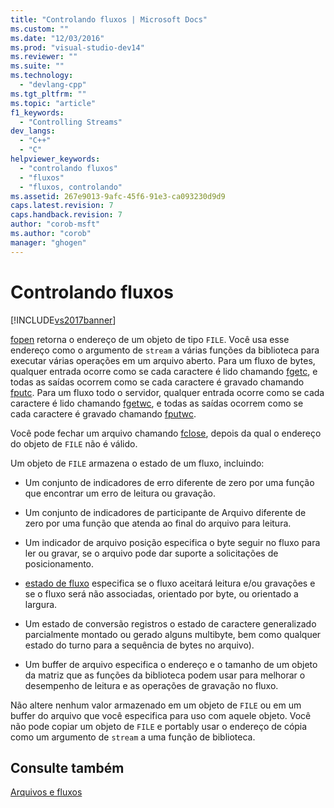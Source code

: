 ```yaml
---
title: "Controlando fluxos | Microsoft Docs"
ms.custom: ""
ms.date: "12/03/2016"
ms.prod: "visual-studio-dev14"
ms.reviewer: ""
ms.suite: ""
ms.technology: 
  - "devlang-cpp"
ms.tgt_pltfrm: ""
ms.topic: "article"
f1_keywords: 
  - "Controlling Streams"
dev_langs: 
  - "C++"
  - "C"
helpviewer_keywords: 
  - "controlando fluxos"
  - "fluxos"
  - "fluxos, controlando"
ms.assetid: 267e9013-9afc-45f6-91e3-ca093230d9d9
caps.latest.revision: 7
caps.handback.revision: 7
author: "corob-msft"
ms.author: "corob"
manager: "ghogen"
---
```

# Controlando fluxos
[!INCLUDE[vs2017banner](../assembler/inline/includes/vs2017banner.md)]

[fopen](../c-runtime-library/reference/fopen-wfopen.md) retorna o endereço de um objeto de tipo `FILE`.  Você usa esse endereço como o argumento de `stream` a várias funções da biblioteca para executar várias operações em um arquivo aberto.  Para um fluxo de bytes, qualquer entrada ocorre como se cada caractere é lido chamando [fgetc](../Topic/fgetc,%20fgetwc.md), e todas as saídas ocorrem como se cada caractere é gravado chamando [fputc](../c-runtime-library/reference/fputc-fputwc.md).  Para um fluxo todo o servidor, qualquer entrada ocorre como se cada caractere é lido chamando [fgetwc](../Topic/fgetc,%20fgetwc.md), e todas as saídas ocorrem como se cada caractere é gravado chamando [fputwc](../c-runtime-library/reference/fputc-fputwc.md).  
  
 Você pode fechar um arquivo chamando [fclose](../c-runtime-library/reference/fclose-fcloseall.md), depois da qual o endereço do objeto de `FILE` não é válido.  
  
 Um objeto de `FILE` armazena o estado de um fluxo, incluindo:  
  
-   Um conjunto de indicadores de erro diferente de zero por uma função que encontrar um erro de leitura ou gravação.  
  
-   Um conjunto de indicadores de participante de Arquivo diferente de zero por uma função que atenda ao final do arquivo para leitura.  
  
-   Um indicador de arquivo posição especifica o byte seguir no fluxo para ler ou gravar, se o arquivo pode dar suporte a solicitações de posicionamento.  
  
-   [estado de fluxo](../Topic/Stream%20States.md) especifica se o fluxo aceitará leitura e\/ou gravações e se o fluxo será não associadas, orientado por byte, ou orientado a largura.  
  
-   Um estado de conversão registros o estado de caractere generalizado parcialmente montado ou gerado alguns multibyte, bem como qualquer estado do turno para a sequência de bytes no arquivo\).  
  
-   Um buffer de arquivo especifica o endereço e o tamanho de um objeto da matriz que as funções da biblioteca podem usar para melhorar o desempenho de leitura e as operações de gravação no fluxo.  
  
 Não altere nenhum valor armazenado em um objeto de `FILE` ou em um buffer do arquivo que você especifica para uso com aquele objeto.  Você não pode copiar um objeto de `FILE` e portably usar o endereço de cópia como um argumento de `stream` a uma função de biblioteca.  
  
## Consulte também  
 [Arquivos e fluxos](../c-runtime-library/files-and-streams.md)